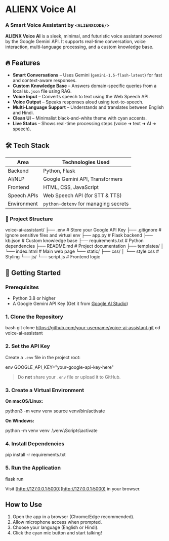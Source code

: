 # ALIENX Voice AI 

### A Smart Voice Assistant by `<ALIENXCODE/>`

**ALIENX Voice AI** is a sleek, minimal, and futuristic voice assistant powered by the Google Gemini API. It supports real-time conversation, voice interaction, multi-language processing, and a custom knowledge base.



## 🔥 Features

* **Smart Conversations** – Uses Gemini (`gemini-1.5-flash-latest`) for fast and context-aware responses.
* **Custom Knowledge Base** – Answers domain-specific queries from a local `kb.json` file using RAG.
* **Voice Input** – Converts speech to text using the Web Speech API.
* **Voice Output** – Speaks responses aloud using text-to-speech.
* **Multi-Language Support** – Understands and translates between English and Hindi.
* **Clean UI** – Minimalist black-and-white theme with cyan accents.
* **Live Status** – Shows real-time processing steps (voice ➜ text ➜ AI ➜ speech).


## 🛠 Tech Stack

| Area        | Technologies Used                    |
| ----------- | ------------------------------------ |
| Backend     | Python, Flask                        |
| AI/NLP      | Google Gemini API, Transformers      |
| Frontend    | HTML, CSS, JavaScript                |
| Speech APIs | Web Speech API (for STT & TTS)       |
| Environment | `python-dotenv` for managing secrets |



### 📂 Project Structure

voice-ai-assistant/
├── .env # Store your Google API Key
├── .gitignore # Ignore sensitive files and virtual env
├── app.py # Flask backend
├── kb.json # Custom knowledge base
├── requirements.txt # Python dependencies
├── README.md # Project documentation
├── templates/
│ └── index.html # Main web page
└── static/
├── css/
│ └── style.css # Styling
└── js/
└── script.js # Frontend logic


## 🚀 Getting Started

### Prerequisites

* Python 3.8 or higher
* A Google Gemini API Key (Get it from [Google AI Studio](https://aistudio.google.com/app/apikey))

### 1. Clone the Repository

bash
git clone https://github.com/your-username/voice-ai-assistant.git
cd voice-ai-assistant


### 2. Set the API Key

Create a `.env` file in the project root:

env
GOOGLE_API_KEY="your-google-api-key-here"


> Do **not** share your `.env` file or upload it to GitHub.

### 3. Create a Virtual Environment

**On macOS/Linux:**


python3 -m venv venv
source venv/bin/activate


**On Windows:**


python -m venv venv
.\venv\Scripts\activate


### 4. Install Dependencies


pip install -r requirements.txt


### 5. Run the Application


flask run


Visit [http://127.0.0.1:5000](http://127.0.0.1:5000) in your browser.



## How to Use

1. Open the app in a browser (Chrome/Edge recommended).
2. Allow microphone access when prompted.
3. Choose your language (English or Hindi).
4. Click the cyan mic button and start talking!

